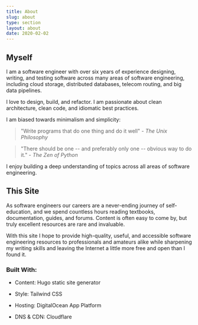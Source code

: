 ```yaml
---
title: About
slug: about
type: section
layout: about
date: 2020-02-02
---
```

## Myself

I am a software engineer with over six years of experience designing, writing, and testing software across many areas of software engineering, including cloud storage, distributed databases, telecom routing, and big data pipelines.

I love to design, build, and refactor.
I am passionate about clean architecture, clean code, and idiomatic best practices.

I am biased towards minimalism and simplicity:

> "Write programs that do one thing and do it well" - _The Unix Philosophy_

> "There should be one -- and preferably only one -- obvious way to do it." - _The Zen of Python_

I enjoy building a deep understanding of topics across all areas of software engineering.

## This Site

As software engineers our careers are a never-ending journey of self-education, and we spend countless hours reading textbooks, documentation, guides, and forums. Content is often easy to come by, but truly excellent resources are rare and invaluable.

With this site I hope to provide high-quality, useful, and accessible software engineering resources to professionals and amateurs alike while sharpening my writing skills and leaving the Internet a little more free and open than I found it.

### Built With:

* Content: Hugo static site generator

* Style: Tailwind CSS

* Hosting: DigitalOcean App Platform

* DNS & CDN: Cloudflare

